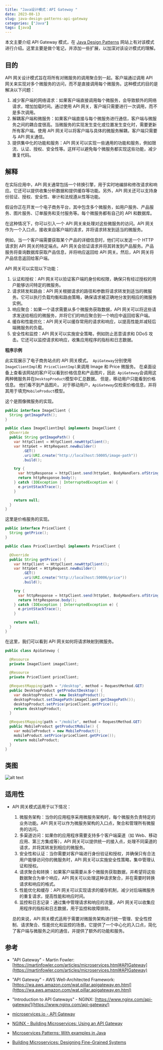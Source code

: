 ```yaml
---
title: "Java设计模式：API Gateway "
date: 2023-08-13
slug: java-design-patterns-api-gateway
categories: ["Java"]
tags: [java]
---
```


本文主要介绍 API Gateway 模式，在 [Java Design Patterns](https://java-design-patterns.com/) 网站上有对该模式进行介绍。这里主要是做个笔记，并添加一些扩展，以加深对该设计模式的理解。

## 目的

API 网关设计模式旨在将所有对微服务的调用聚合到一起。客户端通过调用 API 网关来实现对多个微服务的访问，而不是直接调用每个微服务。这种模式的目的是解决以下问题：

1. 减少客户端的网络请求：如果客户端直接调用每个微服务，会导致额外的网络请求，增加加载时间。通过使用 API 网关，客户端只需要进行一次调用，而不是多次调用。
2. 解耦客户端和微服务：如果客户端直接与每个微服务进行通信，客户端与微服务之间的耦合度很高。当微服务的实现发生变化或位置发生变化时，需要更新所有客户端。使用 API 网关可以将客户端与具体的微服务解耦，客户端只需要与 API 网关通信。
3. 提供集中化的功能和服务：API 网关可以实现一些通用的功能和服务，例如限流、认证、授权、安全性等。这样可以避免每个微服务都实现这些功能，减少重复代码。

## 解释

在实际应用中，API 网关通常包括一个转换引擎，用于实时地编排和修改请求和响应。它还可以提供收集分析数据和提供缓存等功能。另外，API 网关还可以支持身份验证、授权、安全性、审计和法规遵从性等功能。

假设你正在开发一个电子商务平台，其中包含多个微服务，如用户服务、产品服务、图片服务、订单服务和支付服务等。每个微服务都有自己的 API 和数据库。

在这种情况下，你可以引入一个 API 网关来处理对这些微服务的访问。API 网关作为一个入口点，接收来自客户端的请求，并将请求转发到适当的微服务。

例如，当一个客户端需要获取某个产品的详细信息时，他们可以发送一个 HTTP 请求到 API 网关的特定端点。API 网关会验证请求并将其转发到产品服务。产品服务将查询数据库获取产品信息，并将响应返回给 API 网关。然后，API 网关将产品信息返回给客户端。

API 网关可以实现以下功能：

1. 认证和授权：API 网关可以验证客户端的身份和权限，确保只有经过授权的用户能够访问特定的微服务。
2. 请求转发和路由：API 网关根据请求的路径和参数将请求转发到适当的微服务。它可以执行负载均衡和路由策略，确保请求被正确地分发到相应的微服务实例。
3. 响应聚合：如果一个请求需要从多个微服务获取数据，API 网关可以将这些请求发送给相应的微服务，并将它们的响应聚合到一个响应中返回给客户端。
4. 缓存和性能优化：API 网关可以缓存常用的请求和响应，以提高性能并减轻后端微服务的负载。
5. 安全性和监控：API 网关可以实施安全策略，例如防止恶意请求和 DDoS 攻击。它还可以监控请求和响应，收集应用程序的指标和日志数据。

**程序示例**

此实现展示了电子商务站点的 API 网关模式。` ApiGateway`分别使用` ImageClientImpl`和` PriceClientImpl`来调用 Image 和 Price 微服务。 在桌面设备上查看该网站的客户可以看到价格信息和产品图片，因此` ApiGateway`会调用这两种微服务并在`DesktopProduct`模型中汇总数据。 但是，移动用户只能看到价格信息。 他们看不到产品图片。 对于移动用户，`ApiGateway`仅检索价格信息，并将其用于填充`MobileProduct`模型。

这个是图像微服务的实现。

```java
public interface ImageClient {
  String getImagePath();
}

public class ImageClientImpl implements ImageClient {
  @Override
  public String getImagePath() {
    var httpClient = HttpClient.newHttpClient();
    var httpGet = HttpRequest.newBuilder()
        .GET()
        .uri(URI.create("http://localhost:50005/image-path"))
        .build();

    try {
      var httpResponse = httpClient.send(httpGet, BodyHandlers.ofString());
      return httpResponse.body();
    } catch (IOException | InterruptedException e) {
      e.printStackTrace();
    }

    return null;
  }
}
```

这里是价格服务的实现。

```java
public interface PriceClient {
  String getPrice();
}

public class PriceClientImpl implements PriceClient {

  @Override
  public String getPrice() {
    var httpClient = HttpClient.newHttpClient();
    var httpGet = HttpRequest.newBuilder()
        .GET()
        .uri(URI.create("http://localhost:50006/price"))
        .build();

    try {
      var httpResponse = httpClient.send(httpGet, BodyHandlers.ofString());
      return httpResponse.body();
    } catch (IOException | InterruptedException e) {
      e.printStackTrace();
    }

    return null;
  }
}
```

在这里，我们可以看到 API 网关如何将请求映射到微服务。

```java
public class ApiGateway {

  @Resource
  private ImageClient imageClient;

  @Resource
  private PriceClient priceClient;

  @RequestMapping(path = "/desktop", method = RequestMethod.GET)
  public DesktopProduct getProductDesktop() {
    var desktopProduct = new DesktopProduct();
    desktopProduct.setImagePath(imageClient.getImagePath());
    desktopProduct.setPrice(priceClient.getPrice());
    return desktopProduct;
  }

  @RequestMapping(path = "/mobile", method = RequestMethod.GET)
  public MobileProduct getProductMobile() {
    var mobileProduct = new MobileProduct();
    mobileProduct.setPrice(priceClient.getPrice());
    return mobileProduct;
  }
}
```

## 类图

![alt text](https://java-design-patterns.com/assets/api-gateway-fe73287d.png)

## 适用性

- API 网关模式适用于以下情况：

  1. 微服务架构：当你的应用程序采用微服务架构时，每个微服务负责特定的业务功能。API 网关可以作为微服务架构的入口点，聚合和管理所有微服务的访问。
  2. 多渠道访问：如果你的应用程序需要支持多个客户端渠道（如 Web、移动应用、第三方集成等），API 网关可以提供统一的接入点，处理不同渠道的请求，并将其转发到相应的微服务。
  3. 安全性和认证：当你需要对客户端进行身份验证和授权，并确保只有合法用户能够访问你的微服务时，API 网关可以实施安全性策略，集中管理认证和授权。
  4. 请求聚合和转换：如果客户端需要从多个微服务获取数据，并希望将这些数据聚合为单个响应，API 网关可以处理这种请求聚合，并在需要时转换请求和响应的格式。
  5. 性能优化和缓存：API 网关可以实现请求的缓存机制，减少对后端微服务的重复请求，提高性能和响应时间。
  6. 监控和日志记录：通过集中管理请求和响应的流量，API 网关可以收集应用程序的指标和日志数据，用于监控和故障排除。

  总的来说，API 网关模式适用于需要对微服务架构进行统一管理、安全性控制、请求聚合、性能优化和监控的场景。它提供了一个中心化的入口点，简化了客户端与微服务之间的通信，并提供了额外的功能和服务。

## 参考

- "API Gateway" - Martin Fowler: [https://martinfowler.com/articles/microservices.html#APIGateway](https://martinfowler.com/articles/microservices.html#APIGateway)

- "API Gateway" - AWS Well-Architected Framework: [https://wa.aws.amazon.com/wat.pillar.apigateway.en.html](https://wa.aws.amazon.com/wat.pillar.apigateway.en.html)

- "Introduction to API Gateways" - NGINX: [https://www.nginx.com/api-gateway/](https://www.nginx.com/api-gateway/)

- [microservices.io - API Gateway](http://microservices.io/patterns/apigateway.html)
- [NGINX - Building Microservices: Using an API Gateway](https://www.nginx.com/blog/building-microservices-using-an-api-gateway/)
- [Microservices Patterns: With examples in Java](https://www.amazon.com/gp/product/1617294543/ref=as_li_qf_asin_il_tl?ie=UTF8&tag=javadesignpat-20&creative=9325&linkCode=as2&creativeASIN=1617294543&linkId=ac7b6a57f866ac006a309d9086e8cfbd)
- [Building Microservices: Designing Fine-Grained Systems](https://www.amazon.com/gp/product/1491950358/ref=as_li_qf_asin_il_tl?ie=UTF8&tag=javadesignpat-20&creative=9325&linkCode=as2&creativeASIN=1491950358&linkId=4c95ca9831e05e3f0dadb08841d77bf1)
